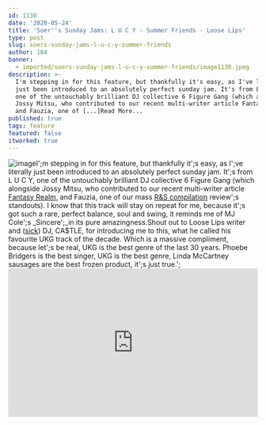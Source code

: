 ```yaml
---
id: 1130
date: '2020-05-24'
title: 'Soer''s Sunday Jams: L U C Y - Summer Friends - Loose Lips'
type: post
slug: soers-sunday-jams-l-u-c-y-summer-friends
author: 164
banner:
  - imported/soers-sunday-jams-l-u-c-y-summer-friends/image1130.jpeg
description: >-
  I'm stepping in for this feature, but thankfully it's easy, as I've literally
  just been introduced to an absolutely perfect sunday jam. It's from L U C Y,
  one of the untouchably brilliant DJ collective 6 Figure Gang (which alongside
  Jossy Mitsu, who contributed to our recent multi-writer article Fantasy Realm,
  and Fauzia, one of [...]Read More...
published: true
tags: feature
featured: false
itworked: true
---
```

![image](../imported/soers-sunday-jams-l-u-c-y-summer-friends/image1130.jpeg)I';m stepping in for this feature, but thankfully it';s easy, as I';ve literally just been introduced to an absolutely perfect sunday jam. It';s from L U C Y, one of the untouchably brilliant DJ collective 6 Figure Gang (which alongside Jossy Mitsu, who contributed to our recent multi-writer article [Fantasy Realm](http://loose-lips.co.uk/blog/fantasy-realm), and Fauzia, one of our mass [R&S compilation](http://loose-lips.co.uk/blog/rs-records-in-order-to-care) review';s standouts). I know that this track will stay on repeat for me, because it';s got such a rare, perfect balance, soul and swing, it reminds me of MJ Cole';s _Sincere';_in its pure amazingness.Shout out to Loose Lips writer and ([sick](http://loose-lips.co.uk/mix-series)) DJ, CA$TLE, for introducing me to this, what he called his favourite UKG track of the decade. Which is a massive compliment, because let';s be real, UKG is the best genre of the last 30 years. Phoebe Bridgers is the best singer, UKG is the best genre, Linda McCartney sausages are the best frozen product, it';s just true.'; <iframe width='100%' height='300' scrolling='no' frameborder='no' allow='autoplay' src='https://bandcamp.com/EmbeddedPlayer/album=3952104379/size=large/bgcol=ffffff/linkcol=0687f5/tracklist=false/track=86059787/transparent=true/'></iframe>